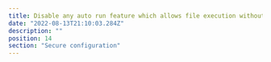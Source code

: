 ```yaml
---
title: Disable any auto run feature which allows file execution without user authorisation
date: "2022-08-13T21:10:03.284Z"
description: ""
position: 14
section: "Secure configuration"
---
```

